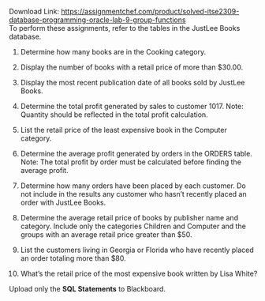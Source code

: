 Download Link: https://assignmentchef.com/product/solved-itse2309-database-programming-oracle-lab-9-group-functions
<br>
To perform these assignments, refer to the tables in the JustLee Books database.




<ol>

 <li>Determine how many books are in the Cooking category.</li>

</ol>




<ol start="2">

 <li>Display the number of books with a retail price of more than $30.00.</li>

</ol>




<ol start="3">

 <li>Display the most recent publication date of all books sold by JustLee Books.</li>

</ol>




<ol start="4">

 <li>Determine the total profit generated by sales to customer 1017. Note: Quantity should be reflected in the total profit calculation.</li>

</ol>




<ol start="5">

 <li>List the retail price of the least expensive book in the Computer category.</li>

</ol>




<ol start="6">

 <li>Determine the average profit generated by orders in the ORDERS table. Note: The total profit by order must be calculated before finding the average profit.</li>

</ol>




<ol start="7">

 <li>Determine how many orders have been placed by each customer. Do not include in the results any customer who hasn’t recently placed an order with JustLee Books.</li>

</ol>




<ol start="8">

 <li>Determine the average retail price of books by publisher name and category. Include only the categories Children and Computer and the groups with an average retail price greater than $50.</li>

</ol>




<ol start="9">

 <li>List the customers living in Georgia or Florida who have recently placed an order totaling more than $80.</li>

</ol>




<ol start="10">

 <li>What’s the retail price of the most expensive book written by Lisa White?</li>

</ol>







Upload only the <strong>SQL Statements</strong> to Blackboard.


